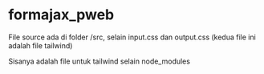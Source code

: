 ﻿# formajax_pweb
File source ada di folder /src, selain input.css dan output.css (kedua file ini adalah file tailwind)

Sisanya adalah file untuk tailwind selain node_modules
